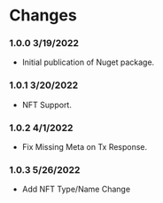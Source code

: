 # Changes

### 1.0.0 3/19/2022
* Initial publication of Nuget package.


### 1.0.1 3/20/2022
* NFT Support.

### 1.0.2 4/1/2022
* Fix Missing Meta on Tx Response.

### 1.0.3 5/26/2022
* Add NFT Type/Name Change